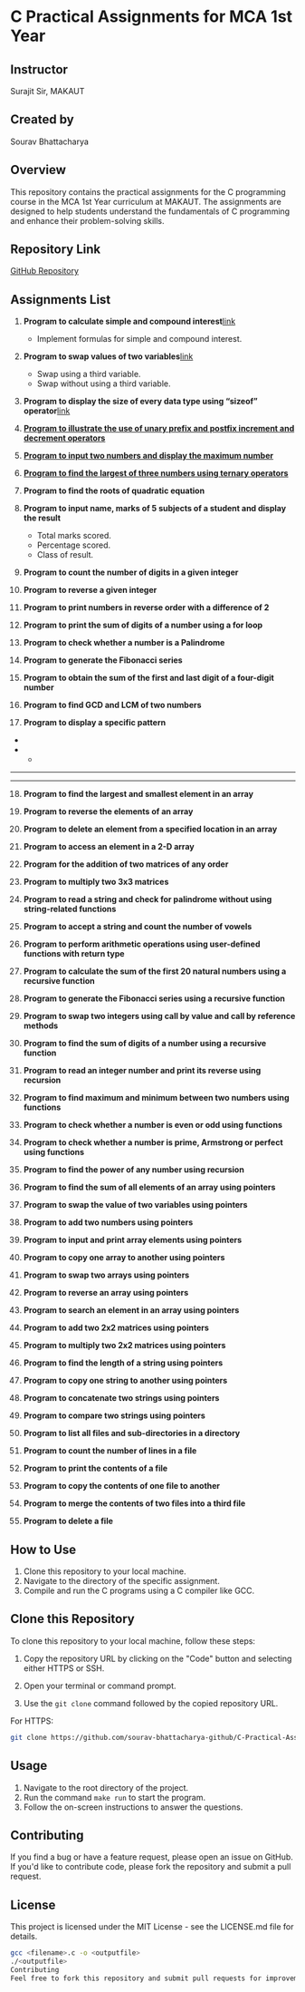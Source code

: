# C Practical Assignments for MCA 1st Year

## Instructor
Surajit Sir, MAKAUT

## Created by
Sourav Bhattacharya

## Overview
This repository contains the practical assignments for the C programming course in the MCA 1st Year curriculum at MAKAUT. The assignments are designed to help students understand the fundamentals of C programming and enhance their problem-solving skills.

## Repository Link
[GitHub Repository](https://github.com/sourav-bhattacharya-github/C-Practical-Assignments-For-MCA-1st-Year-by-Surajit-sir)

## Assignments List

1. **Program to calculate simple and compound interest**[link](https://github.com/sourav-bhattacharya-github/C-Practical-Assignments-For-MCA-1st-Year-by-Surajit-sir/blob/main/1_simpleAndCompound.c)
   - Implement formulas for simple and compound interest.

2. **Program to swap values of two variables**[link](https://github.com/sourav-bhattacharya-github/C-Practical-Assignments-For-MCA-1st-Year-by-Surajit-sir/blob/main/2_swapTwo.c)
   - Swap using a third variable.
   - Swap without using a third variable.

3. **Program to display the size of every data type using “sizeof” operator**[link](https://github.com/sourav-bhattacharya-github/C-Practical-Assignments-For-MCA-1st-Year-by-Surajit-sir/blob/main/3_sizeOfAllVar.c)

4. [**Program to illustrate the use of unary prefix and postfix increment and decrement operators**](https://github.com/sourav-bhattacharya-github/C-Practical-Assignments-For-MCA-1st-Year-by-Surajit-sir/blob/main/4_preAndpost.c)

5. [**Program to input two numbers and display the maximum number**](https://github.com/sourav-bhattacharya-github/C-Practical-Assignments-For-MCA-1st-Year-by-Surajit-sir/blob/main/5_max.cpp)

6. [**Program to find the largest of three numbers using ternary operators**](https://github.com/sourav-bhattacharya-github/C-Practical-Assignments-For-MCA-1st-Year-by-Surajit-sir/blob/main/6_maxOfThreeNum.c)

7. **Program to find the roots of quadratic equation**

8. **Program to input name, marks of 5 subjects of a student and display the result**
   - Total marks scored.
   - Percentage scored.
   - Class of result.

9. **Program to count the number of digits in a given integer**

10. **Program to reverse a given integer**

11. **Program to print numbers in reverse order with a difference of 2**

12. **Program to print the sum of digits of a number using a for loop**

13. **Program to check whether a number is a Palindrome**

14. **Program to generate the Fibonacci series**

15. **Program to obtain the sum of the first and last digit of a four-digit number**

16. **Program to find GCD and LCM of two numbers**

17. **Program to display a specific pattern**  
* 
* * 
* * * 
* * * *


18. **Program to find the largest and smallest element in an array**

19. **Program to reverse the elements of an array**

20. **Program to delete an element from a specified location in an array**

21. **Program to access an element in a 2-D array**

22. **Program for the addition of two matrices of any order**

23. **Program to multiply two 3x3 matrices**

24. **Program to read a string and check for palindrome without using string-related functions**

25. **Program to accept a string and count the number of vowels**

26. **Program to perform arithmetic operations using user-defined functions with return type**

27. **Program to calculate the sum of the first 20 natural numbers using a recursive function**

28. **Program to generate the Fibonacci series using a recursive function**

29. **Program to swap two integers using call by value and call by reference methods**

30. **Program to find the sum of digits of a number using a recursive function**

31. **Program to read an integer number and print its reverse using recursion**

32. **Program to find maximum and minimum between two numbers using functions**

33. **Program to check whether a number is even or odd using functions**

34. **Program to check whether a number is prime, Armstrong or perfect using functions**

35. **Program to find the power of any number using recursion**

36. **Program to find the sum of all elements of an array using pointers**

37. **Program to swap the value of two variables using pointers**

38. **Program to add two numbers using pointers**

39. **Program to input and print array elements using pointers**

40. **Program to copy one array to another using pointers**

41. **Program to swap two arrays using pointers**

42. **Program to reverse an array using pointers**

43. **Program to search an element in an array using pointers**

44. **Program to add two 2x2 matrices using pointers**

45. **Program to multiply two 2x2 matrices using pointers**

46. **Program to find the length of a string using pointers**

47. **Program to copy one string to another using pointers**

48. **Program to concatenate two strings using pointers**

49. **Program to compare two strings using pointers**

50. **Program to list all files and sub-directories in a directory**

51. **Program to count the number of lines in a file**

52. **Program to print the contents of a file**

53. **Program to copy the contents of one file to another**

54. **Program to merge the contents of two files into a third file**

55. **Program to delete a file**

## How to Use
1. Clone this repository to your local machine.
2. Navigate to the directory of the specific assignment.
3. Compile and run the C programs using a C compiler like GCC.


## Clone this Repository

To clone this repository to your local machine, follow these steps:

1. Copy the repository URL by clicking on the "Code" button and selecting either HTTPS or SSH.

2. Open your terminal or command prompt.

3. Use the `git clone` command followed by the copied repository URL.

For HTTPS:

```bash
git clone https://github.com/sourav-bhattacharya-github/C-Practical-Assignments-For-MCA-1st-Year-by-Surajit-sir
```

## Usage

1. Navigate to the root directory of the project.
2. Run the command `make run` to start the program.
3. Follow the on-screen instructions to answer the questions.

## Contributing

If you find a bug or have a feature request, please open an issue on GitHub. If you'd like to contribute code, please fork the repository and submit a pull request.

## License

This project is licensed under the MIT License - see the LICENSE.md file for details.
```sh
gcc <filename>.c -o <outputfile>
./<outputfile>
Contributing
Feel free to fork this repository and submit pull requests for improvements or additional assignments. Contributions are always welcome!
```
